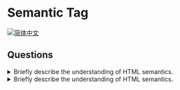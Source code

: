 # Semantic Tag

<a href="./README.zh-CN.md" target="_blank">
  <img src="https://img.shields.io/badge/-%E7%AE%80%E4%BD%93%E4%B8%AD%E6%96%87-gray" alt="简体中文"/>
</a>

## Questions

<details>
  <summary>
    Briefly describe the understanding of HTML semantics.
  </summary>

  <p></p>

  > by Yaxing Son [@yaxingson]()

  <p></p>

  <a href="../../README.md" target="_blank">
    <img src="https://img.shields.io/badge/-Back-grey" alt="Back"/>
  </a> 
  <a href="https://tsch.js.org/2/answer" target="_blank">
    <img src="https://img.shields.io/badge/-Share%20your%20Solutions-teal" alt="Share your Solutions"/>
  </a> 
  <a href="https://tsch.js.org/2/solutions" target="_blank">
    <img src="https://img.shields.io/badge/-Check%20out%20Solutions-de5a77?logo=awesome-lists&logoColor=white" alt="Check out Solutions"/>
  </a>
</details>

<details>
  <summary>
    Briefly describe the understanding of HTML semantics.
  </summary>

  <p></p>

  > by Yaxing Son [@yaxingson]()

  <p></p>

  <a href="../../README.md" target="_blank">
    <img src="https://img.shields.io/badge/-Back-grey" alt="Back"/>
  </a> 
  <a href="https://tsch.js.org/2/answer" target="_blank">
    <img src="https://img.shields.io/badge/-Share%20your%20Solutions-teal" alt="Share your Solutions"/>
  </a> 
  <a href="https://tsch.js.org/2/solutions" target="_blank">
    <img src="https://img.shields.io/badge/-Check%20out%20Solutions-de5a77?logo=awesome-lists&logoColor=white" alt="Check out Solutions"/>
  </a>
</details>

